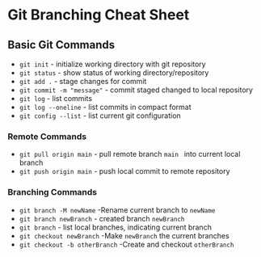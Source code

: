 # Git Branching Cheat Sheet

## Basic Git Commands
* `git init` - initialize working directory with git repository
* `git status` - show status of working directory/repository
* `git add .` - stage changes for commit
* `git commit -m "message"` - commit staged changed to local repository
* `git log` - list commits
* `git log --oneline` - list commits in compact format
* `git config --list` - list current git configuration
### Remote Commands
* `git pull origin main` - pull remote branch `main ` into current local branch
* `git push origin main` - push local commit to remote repository

### Branching Commands
* `git branch -M newName` -Rename current branch to `newName`
* `git branch newBranch` - created branch `newBranch`
* `git branch` - list local branches, indicating current branch
* `git checkout newBranch` -Make `newBranch` the current branches
* `git checkout -b otherBranch` -Create and checkout `otherBranch`
